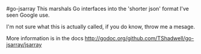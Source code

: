 #go-jsarray
This marshals Go interfaces into the 'shorter json' format I've seen Google use.

I'm not sure what this is actually called, if you do know, throw me a mesage.

More information is in the docs http://godoc.org/github.com/TShadwell/go-jsarray/jsarray
